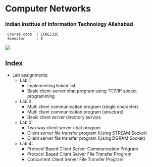 # Computer Networks
### Indian Institue of Information Technology Allahabad

```
 Course code  :	ICNE532C
 Semester     :	5
```

![](https://img.shields.io/badge/language-C-brightgreen.svg)
 
## Index

* Lab assignments:
  + Lab 1:
    + Implementing linked list
    + Basic client-server chat program using TCP/IP socket programming
  + Lab 2:
    + Multi client communication program (single character)
    + Multi client communication program (structure)
    + Basic client server directory service
  + Lab 3:
    + Two way client server chat program
    + Client server file transfer program (Using STREAM Socket)
    + Client server file transfer program (Using DGRAM Socket)
  + Lab 4:
    + Protocol Based Client Server Communication Program
    + Protocol Based Client Server File Transfer Program
    + Concurrent Client Server File Transfer Program
